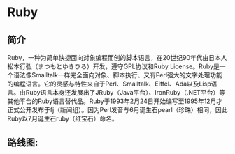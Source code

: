 
# Ruby

## 简介

Ruby，一种为简单快捷面向对象编程而创的脚本语言，在20世纪90年代由日本人松本行弘（まつもとゆきひろ）开发，遵守GPL协议和Ruby License。Ruby是一个语法像Smalltalk一样完全面向对象、脚本执行、又有Perl强大的文字处理功能的编程语言。它的灵感与特性来自于Perl、Smalltalk、Eiffel、Ada以及Lisp语言。由Ruby语言本身还发展出了JRuby（Java平台）、IronRuby（.NET平台）等其他平台的Ruby语言替代品。Ruby于1993年2月24日开始编写至1995年12月才正式公开发布于fj（新闻组）。因为Perl发音与6月诞生石pearl（珍珠）相同，因此Ruby以7月诞生石ruby（红宝石）命名。

## 路线图: